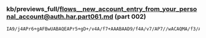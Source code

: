 ### kb/previews_full/flows__new_account_entry_from_your_personal_account@auth.har.part061.md (part 002)

```md
IA9/j4APr6+gAFBwUABAQEAPr5+gD+/v4A/f7+AAABAAD9/f4A/v7/AP7//wACAQMA/f3/AP8BAgACAgEAA
```

```
